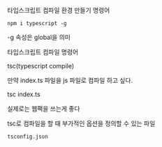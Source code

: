 타입스크립트 컴파일 환경 만들기 명령어

```npm i typescript -g```

-g 속성은 global을 의미

타입스크립트 컴파일 명령어

tsc(typescript compile)

만약 index.ts 파일을 js 파일로 컴파일 하고 싶다.

tsc index.ts

실제로는 웹팩을 쓰는게 좋다

tsc로 컴파일을 할 때 부가적인 옵션을 정의할 수 있는 파일

```tsconfig.json```